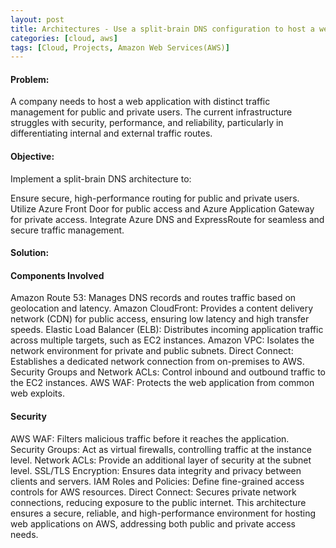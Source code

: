 ```yaml
---
layout: post
title: Architectures - Use a split-brain DNS configuration to host a web app in AWS
categories: [cloud, aws]
tags: [Cloud, Projects, Amazon Web Services(AWS)]
---
```



#### Problem:

A company needs to host a web application with distinct traffic management for public and private users. The current infrastructure struggles with security, performance, and reliability, particularly in differentiating internal and external traffic routes.

#### Objective:

Implement a split-brain DNS architecture to:

Ensure secure, high-performance routing for public and private users.
Utilize Azure Front Door for public access and Azure Application Gateway for private access.
Integrate Azure DNS and ExpressRoute for seamless and secure traffic management.

#### Solution:

#### Components Involved
Amazon Route 53: Manages DNS records and routes traffic based on geolocation and latency.
Amazon CloudFront: Provides a content delivery network (CDN) for public access, ensuring low latency and high transfer speeds.
Elastic Load Balancer (ELB): Distributes incoming application traffic across multiple targets, such as EC2 instances.
Amazon VPC: Isolates the network environment for private and public subnets.
Direct Connect: Establishes a dedicated network connection from on-premises to AWS.
Security Groups and Network ACLs: Control inbound and outbound traffic to the EC2 instances.
AWS WAF: Protects the web application from common web exploits.

#### Security
AWS WAF: Filters malicious traffic before it reaches the application.
Security Groups: Act as virtual firewalls, controlling traffic at the instance level.
Network ACLs: Provide an additional layer of security at the subnet level.
SSL/TLS Encryption: Ensures data integrity and privacy between clients and servers.
IAM Roles and Policies: Define fine-grained access controls for AWS resources.
Direct Connect: Secures private network connections, reducing exposure to the public internet.
This architecture ensures a secure, reliable, and high-performance environment for hosting web applications on AWS, addressing both public and private access needs.